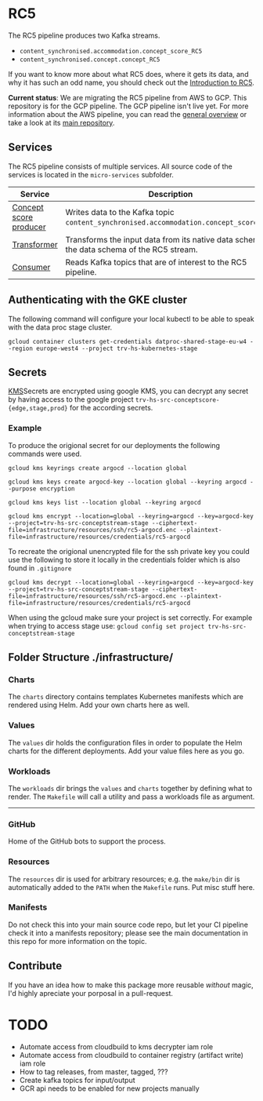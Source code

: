 # RC5

The RC5 pipeline produces two Kafka streams.

* `content_synchronised.accommodation.concept_score_RC5`
* `content_synchronised.concept.concept_RC5`

If you want to know more about what RC5 does, where it gets its data, and why it has such an odd name, you should check out the [Introduction to RC5](https://paper.dropbox.com/doc/RC5-Introduction--A1dxXfKtqWUzHGRYWDn6zqjKAQ-BXv4JvLjMGGDHHwoygu71).

**Current status**: We are migrating the RC5 pipeline from AWS to GCP. This repository is for the GCP pipeline. The GCP pipeline isn't live yet. For more information about the AWS pipeline, you can read the [general overview](https://paper.dropbox.com/doc/RC5-documentation--A1fNjjh2yTbZqdVvYLXbST~2Ag-ooptKjHM2IVh9H9HKKBIR#:uid=243739316217785128051654&h2=General-Overview) or take a look at its [main repository](https://github.com/trivago/hp-pricesearch-emulator).

## Services

The RC5 pipeline consists of multiple services. All source code of the services is located in the `micro-services` subfolder.

Service | Description
--------|------------
[Concept score producer](services/concept-score-producer/README.md) | Writes data to the Kafka topic `content_synchronised.accommodation.concept_score_RC5`.  
[Transformer](services/tranformer/README.md) | Transforms the input data from its native data schema to the data schema of the RC5 stream.
[Consumer](services/consumer/README.md) | Reads Kafka topics that are of interest to the RC5 pipeline.


## Authenticating with the GKE cluster

The following command will configure your local kubectl to be able to speak with the data proc stage cluster.

`gcloud container clusters get-credentials datproc-shared-stage-eu-w4 --region europe-west4 --project trv-hs-kubernetes-stage`

## Secrets

[KMS](https://cloud.google.com/sdk/gcloud/reference/kms)Secrets are encrypted using google KMS, you can decrypt any secret by having access to the google project `trv-hs-src-conceptscore-{edge,stage,prod}` for the according secrets.

### Example
To produce the origional secret for our deployments the following commands were used.

```
gcloud kms keyrings create argocd --location global

gcloud kms keys create argocd-key --location global --keyring argocd --purpose encryption

gcloud kms keys list --location global --keyring argocd

gcloud kms encrypt --location=global --keyring=argocd --key=argocd-key --project=trv-hs-src-conceptstream-stage --ciphertext-file=infrastructure/resources/ssh/rc5-argocd.enc --plaintext-file=infrastructure/resources/credentials/rc5-argocd

```
To recreate the origional unencrypted file for the ssh private key you could use the following to store it locally in the credentials folder which is also found in `.gitignore`

```
gcloud kms decrypt --location=global --keyring=argocd --key=argocd-key --project=trv-hs-src-conceptstream-stage --ciphertext-file=infrastructure/resources/ssh/rc5-argocd.enc --plaintext-file=infrastructure/resources/credentials/rc5-argocd
```

When using the gcloud make sure your project is set correctly. For example when trying to access stage use:
`gcloud config set project trv-hs-src-conceptstream-stage`

## Folder Structure ./infrastructure/

### Charts

The `charts` directory contains templates Kubernetes manifests which are rendered using Helm. Add your own charts here as well.

### Values

The `values` dir holds the configuration files in order to populate the Helm charts for the different deployments. Add your value files here as you go.

### Workloads

The `workloads` dir brings the `values` and `charts` together by defining what to render. The `Makefile` will call a utility and pass a workloads file as argument.

---

### GitHub

Home of the GitHub bots to support the process.

### Resources

The `resources` dir is used for arbitrary resources; e.g. the `make/bin` dir is automatically added to the `PATH` when the `Makefile` runs.
Put misc stuff here.

### Manifests

Do not check this into your main source code repo, but let your CI pipeline check it into a manifests repository; please see the main documentation in this repo for more information on the topic.

## Contribute

If you have an idea how to make this package more reusable *without* magic, I'd highly apreciate your porposal in a pull-request.


# TODO

- Automate access from cloudbuild to kms decrypter iam role
- Automate access from cloudbuild to container registry (artifact write) iam role
- How to tag releases, from master, tagged, ???
- Create kafka topics for input/output
- GCR api needs to be enabled for new projects manually
